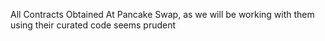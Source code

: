 All Contracts Obtained At Pancake Swap, as we will be working with them using their curated code seems prudent